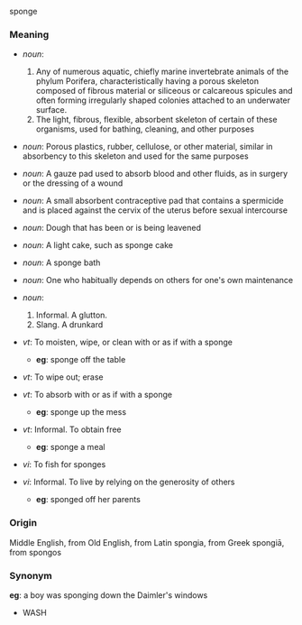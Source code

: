 sponge
### Meaning
+ _noun_:
   1. Any of numerous aquatic, chiefly marine invertebrate animals of the phylum Porifera, characteristically having a porous skeleton composed of fibrous material or siliceous or calcareous spicules and often forming irregularly shaped colonies attached to an underwater surface.
   2. The light, fibrous, flexible, absorbent skeleton of certain of these organisms, used for bathing, cleaning, and other purposes
+ _noun_: Porous plastics, rubber, cellulose, or other material, similar in absorbency to this skeleton and used for the same purposes
+ _noun_: A gauze pad used to absorb blood and other fluids, as in surgery or the dressing of a wound
+ _noun_: A small absorbent contraceptive pad that contains a spermicide and is placed against the cervix of the uterus before sexual intercourse
+ _noun_: Dough that has been or is being leavened
+ _noun_: A light cake, such as sponge cake
+ _noun_: A sponge bath
+ _noun_: One who habitually depends on others for one's own maintenance
+ _noun_:
   1. Informal. A glutton.
   2. Slang. A drunkard

+ _vt_: To moisten, wipe, or clean with or as if with a sponge
    + __eg__: sponge off the table
+ _vt_: To wipe out; erase
+ _vt_: To absorb with or as if with a sponge
    + __eg__: sponge up the mess
+ _vt_: Informal. To obtain free
    + __eg__: sponge a meal
+ _vi_: To fish for sponges
+ _vi_: Informal. To live by relying on the generosity of others
    + __eg__: sponged off her parents

### Origin

Middle English, from Old English, from Latin spongia, from Greek spongiā, from spongos

### Synonym

__eg__: a boy was sponging down the Daimler's windows

+ WASH



